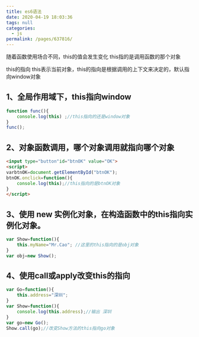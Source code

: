 ```yaml
---
title: es6语法
date: 2020-04-19 18:03:36
tags: null
categories: 
  - js
permalink: /pages/637816/
---
```


随着函数使用场合不同，this的值会发生变化
this指的是调用函数的那个对象


this的指向
this表示当前对象，this的指向是根据调用的上下文来决定的，默认指向window对象

## 1、全局作用域下，this指向window


```js
function func(){
    console.log(this) ;//this指向的还是window对象
}
func();
```


## 2、对象函数调用，哪个对象调用就指向哪个对象


```html
<input type="button"id="btnOK" value="OK">
<script>
varbtnOK=document.getElementById("btnOK");
btnOK.onclick=function(){
    console.log(this);//this指向的是btnOK对象
}
</script>
```


## 3、使用 new 实例化对象，在构造函数中的this指向实例化对象。

```js
var Show=function(){
    this.myName="Mr.Cao"; //这里的this指向的是obj对象
}
var obj=new Show();

```

## 4、使用call或apply改变this的指向


```js
var Go=function(){
    this.address="深圳";
}
var Show=function(){
    console.log(this.address);//输出 深圳
}
var go=new Go();
Show.call(go);//改变Show方法的this指向go对象
```

